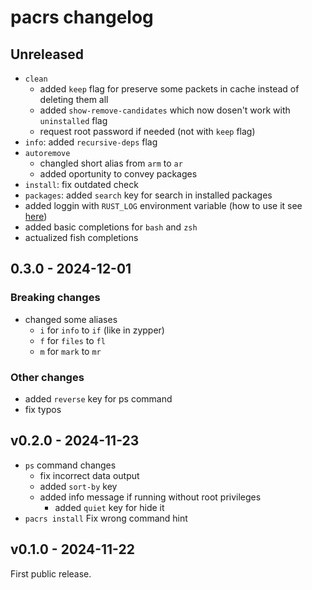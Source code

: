 # pacrs changelog

## Unreleased

- `clean`
  - added `keep` flag for preserve some packets in cache instead of
    deleting them all
  - added `show-remove-candidates` which now dosen't work with
    `uninstalled` flag
  - request root password if needed (not with `keep` flag)
- `info`: added `recursive-deps` flag
- `autoremove`
  - changled short alias from `arm` to `ar`
  - added oportunity to convey packages
- `install`: fix outdated check
- `packages`: added `search` key for search in installed packages
- added loggin with `RUST_LOG` environment variable (how to use it see
  [here](https://docs.rs/env_logger/latest/env_logger/#enabling-logging))
- added basic completions for `bash` and `zsh`
- actualized fish completions

## 0.3.0 - 2024-12-01

### Breaking changes

- changed some aliases
  - `i` for `info` to `if` (like in zypper)
  - `f` for `files` to `fl`
  - `m` for `mark` to `mr`

### Other changes

- added `reverse` key for ps command
- fix typos

## v0.2.0 - 2024-11-23

- `ps` command changes
  - fix incorrect data output
  - added `sort-by` key
  - added info message if running without root privileges
    - added `quiet` key for hide it
- `pacrs install` Fix wrong command hint

## v0.1.0 - 2024-11-22

First public release.
